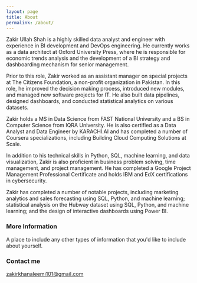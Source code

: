 ```yaml
---
layout: page
title: About
permalink: /about/
---
```


Zakir Ullah Shah is a highly skilled data analyst and engineer with experience in BI development and DevOps engineering. He currently works as a data architect at Oxford University Press, where he is responsible for economic trends analysis and the development of a BI strategy and dashboarding mechanism for senior management.

Prior to this role, Zakir worked as an assistant manager on special projects at The Citizens Foundation, a non-profit organization in Pakistan. In this role, he improved the decision making process, introduced new modules, and managed new software projects for IT. He also built data pipelines, designed dashboards, and conducted statistical analytics on various datasets.

Zakir holds a MS in Data Science from FAST National University and a BS in Computer Science from IQRA University. He is also certified as a Data Analyst and Data Engineer by KARACHI.AI and has completed a number of Coursera specializations, including Building Cloud Computing Solutions at Scale.

In addition to his technical skills in Python, SQL, machine learning, and data visualization, Zakir is also proficient in business problem solving, time management, and project management. He has completed a Google Project Management Professional Certificate and holds IBM and EdX certifications in cybersecurity.

Zakir has completed a number of notable projects, including marketing analytics and sales forecasting using SQL, Python, and machine learning; statistical analysis on the Hubway dataset using SQL, Python, and machine learning; and the design of interactive dashboards using Power BI.

### More Information

A place to include any other types of information that you'd like to include about yourself.

### Contact me

[zakirkhanaleemi101@gmail.com](mailto:zakirkhanaleemi101@gmail.com)
